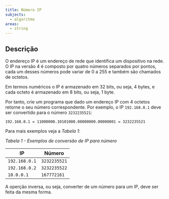 ```yaml
---
title: Número IP
subjects:
  - algoritmo
areas:
  - string
---
```


## Descrição

O endereço IP é um endereço de rede que identifica um dispositivo na rede. O IP na versão 4 é composto por quatro números separados por pontos, cada um desses números pode variar de 0 a 255 e também são chamados de octetos.

Em termos numéricos o IP é armazenado em 32 bits, ou seja, 4 bytes, e cada octeto é armazenado em 8 bits, ou seja, 1 byte.

Por tanto, crie um programa que dado um endereço IP com 4 octetos retorne o seu número correspondente. Por exemplo, o IP `192.168.0.1` deve ser convertido para o número `3232235521`:

```
192.168.0.1 = 11000000.10101000.00000000.00000001 = 3232235521
```

Para mais exemplos veja a *Tabela 1*:

*Tabela 1 - Exemplos de conversão de IP para número*

| IP            | Número       |
| ------------- | ------------ |
| `192.168.0.1` | `3232235521` |
| `192.168.0.2` | `3232235522` |
| `10.0.0.1`    | `167772161`  |

A operção inversa, ou seja, converter de um número para um IP, deve ser feita da mesma forma.
